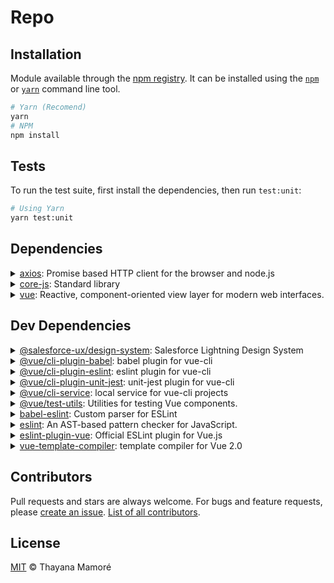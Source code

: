 # Repo

## Installation

Module available through the [npm registry](https://www.npmjs.com/). It can be installed using the [`npm`](https://docs.npmjs.com/getting-started/installing-npm-packages-locally) or [`yarn`](https://yarnpkg.com/en/) command line tool.

```sh
# Yarn (Recomend)
yarn
# NPM 
npm install
```

## Tests

To run the test suite, first install the dependencies, then run `test:unit`:

```sh
# Using Yarn
yarn test:unit
```

## Dependencies

<details>
	<summary><a href="https://ghub.io/axios">axios</a>: Promise based HTTP client for the browser and node.js</summary>
	<b>Author</b>: Matt Zabriskie</br>
	<b>License</b>: MIT</br>
	<b>Version</b>: ^0.20.0
</details>
<details>
	<summary><a href="https://ghub.io/core-js">core-js</a>: Standard library</summary>
	<b>Author</b>: zloirock</br>
	<b>License</b>: MIT</br>
	<b>Version</b>: ^3.6.5
</details>
<details>
	<summary><a href="https://ghub.io/vue">vue</a>: Reactive, component-oriented view layer for modern web interfaces.</summary>
	<b>Author</b>: Evan You</br>
	<b>License</b>: MIT</br>
	<b>Version</b>: ^2.6.11
</details>

## Dev Dependencies

<details>
	<summary><a href="https://ghub.io/@salesforce-ux/design-system">@salesforce-ux/design-system</a>: Salesforce Lightning Design System</summary>
	<b>Author</b>: Salesforce</br>
	<b>License</b>: SEE LICENSE IN README.md</br>
	<b>Version</b>: ^2.13.5
</details>
<details>
	<summary><a href="https://ghub.io/@vue/cli-plugin-babel">@vue/cli-plugin-babel</a>: babel plugin for vue-cli</summary>
	<b>Author</b>: Evan You</br>
	<b>License</b>: MIT</br>
	<b>Version</b>: ~4.5.0
</details>
<details>
	<summary><a href="https://ghub.io/@vue/cli-plugin-eslint">@vue/cli-plugin-eslint</a>: eslint plugin for vue-cli</summary>
	<b>Author</b>: Evan You</br>
	<b>License</b>: MIT</br>
	<b>Version</b>: ~4.5.0
</details>
<details>
	<summary><a href="https://ghub.io/@vue/cli-plugin-unit-jest">@vue/cli-plugin-unit-jest</a>: unit-jest plugin for vue-cli</summary>
	<b>Author</b>: Evan You</br>
	<b>License</b>: MIT</br>
	<b>Version</b>: ~4.5.0
</details>
<details>
	<summary><a href="https://ghub.io/@vue/cli-service">@vue/cli-service</a>: local service for vue-cli projects</summary>
	<b>Author</b>: Evan You</br>
	<b>License</b>: MIT</br>
	<b>Version</b>: ~4.5.0
</details>
<details>
	<summary><a href="https://ghub.io/@vue/test-utils">@vue/test-utils</a>: Utilities for testing Vue components.</summary>
	<b>Author</b>: vuejs</br>
	<b>License</b>: MIT</br>
	<b>Version</b>: ^1.0.3
</details>
<details>
	<summary><a href="https://ghub.io/babel-eslint">babel-eslint</a>: Custom parser for ESLint</summary>
	<b>Author</b>: Sebastian McKenzie</br>
	<b>License</b>: MIT</br>
	<b>Version</b>: ^10.1.0
</details>
<details>
	<summary><a href="https://ghub.io/eslint">eslint</a>: An AST-based pattern checker for JavaScript.</summary>
	<b>Author</b>: Nicholas C. Zakas</br>
	<b>License</b>: MIT</br>
	<b>Version</b>: ^6.7.2
</details>
<details>
	<summary><a href="https://ghub.io/eslint-plugin-vue">eslint-plugin-vue</a>: Official ESLint plugin for Vue.js</summary>
	<b>Author</b>: Toru Nagashima</br>
	<b>License</b>: MIT</br>
	<b>Version</b>: ^6.2.2
</details>
<details>
	<summary><a href="https://ghub.io/vue-template-compiler">vue-template-compiler</a>: template compiler for Vue 2.0</summary>
	<b>Author</b>: Evan You</br>
	<b>License</b>: MIT</br>
	<b>Version</b>: ^2.6.11
</details>

## Contributors

Pull requests and stars are always welcome. For bugs and feature requests, please [create an issue](https://github.com/user/repo/issues). [List of all contributors](https://github.com/user/repo/graphs/contributors).

## License

[MIT](LICENSE) © Thayana Mamoré